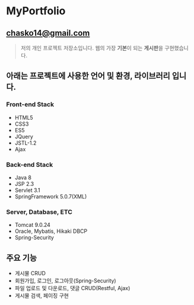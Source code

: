 # MyPortfolio


## chasko14@gmail.com
> 저의 개인 프로젝트 저장소입니다.
> 웹의 가장 **기본**이 되는 **게시판**을 구현했습니다.


## 아래는 프로젝트에 사용한 언어 및 환경, 라이브러리 입니다.


### Front-end Stack
<ul>
  <li>HTML5</li>
  <li>CSS3</li>
  <li>ES5</li>
  <li>JQuery</li>
  <li>JSTL-1.2</li>
  <li>Ajax</li>
</ul>  


### Back-end Stack
<ul>
  <li>Java 8</li>
  <li>JSP 2.3</li>
  <li>Servlet 3.1</li>
  <li>SpringFramework 5.0.7(XML)</li>
</ul>


### Server, Database, ETC
<ul>
  <li>Tomcat 9.0.24</li>
  <li>Oracle, Mybatis, Hikaki DBCP</li>
  <li>Spring-Security</li>
</ul>


## 주요 기능
<ul>
  <li>게시물 CRUD</li>
  <li>회원가입, 로그인, 로그아웃(Spring-Security)</li>
  <li>파일 업로드 및 다운로드, 댓글 CRUD(Restful, Ajax)</li>
  <li>게시물 검색, 페이징 구현</li>
</ul>
